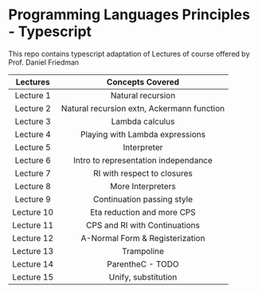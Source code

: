 # Programming Languages Principles - Typescript

This repo contains typescript adaptation of Lectures of course offered by Prof. Daniel Friedman 

| Lectures  |      Concepts Covered                      |
|:---------:|:------------------------------------------:|
| Lecture 1 |        Natural recursion                   |
| Lecture 2 | Natural recursion extn, Ackermann function |
| Lecture 3 |        Lambda calculus                     |
| Lecture 4 |   Playing with Lambda expressions          |
| Lecture 5 |   Interpreter                              |
| Lecture 6 |   Intro to representation independance     |
| Lecture 7 |   RI with respect to closures              |
| Lecture 8 |   More Interpreters                        |
| Lecture 9 |   Continuation passing style               |
| Lecture 10|   Eta reduction and more CPS               |
| Lecture 11|   CPS and RI with Continuations            |
| Lecture 12|   A-Normal Form & Registerization          |
| Lecture 13|   Trampoline                               |
| Lecture 14|   ParentheC - TODO                         |
| Lecture 15|   Unify, substitution                      |
